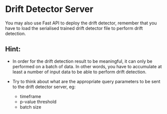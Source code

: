 # Drift Detector Server

You may also use Fast API to deploy the drift detector, remember that you have to load the serialised trained drift detector file to perform drift detection.

## Hint: 

- In order for the drift detection result to be meaningful, it can only be performed on a batch of data. In other words, you have to accumulate at least a number of input data to be able to perform drift detection.

- Try to think about what are the appropriate query parameters to be sent to the drift detector server, eg:
    - timeframe
    - p-value threshold
    - batch size

